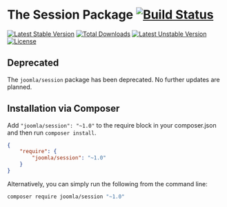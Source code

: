# The Session Package [![Build Status](https://travis-ci.org/joomla-framework/session.png?branch=master)](https://travis-ci.org/joomla-framework/session)

[![Latest Stable Version](https://poser.pugx.org/joomla/session/v/stable)](https://packagist.org/packages/joomla/session) [![Total Downloads](https://poser.pugx.org/joomla/session/downloads)](https://packagist.org/packages/joomla/session) [![Latest Unstable Version](https://poser.pugx.org/joomla/session/v/unstable)](https://packagist.org/packages/joomla/session) [![License](https://poser.pugx.org/joomla/session/license)](https://packagist.org/packages/joomla/session)

## Deprecated

The `joomla/session` package has been deprecated.  No further updates are planned.

## Installation via Composer

Add `"joomla/session": "~1.0"` to the require block in your composer.json and then run `composer install`.

```json
{
	"require": {
		"joomla/session": "~1.0"
	}
}
```

Alternatively, you can simply run the following from the command line:

```sh
composer require joomla/session "~1.0"
```
